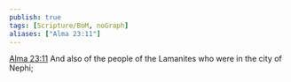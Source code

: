 ```yaml
---
publish: true
tags: [Scripture/BoM, noGraph]
aliases: ["Alma 23:11"]
---
```

[Alma 23:11](https://churchofjesuschrist.org/study/scriptures/bofm/alma/23?lang=eng&id=p11#p11) And also of the people of the Lamanites who were in the city of Nephi;
